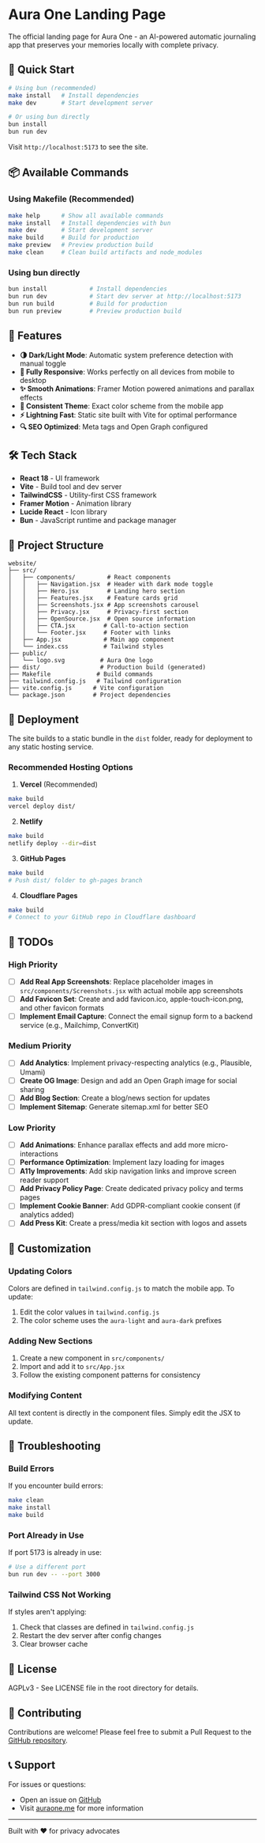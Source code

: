 # Aura One Landing Page

The official landing page for Aura One - an AI-powered automatic journaling app that preserves your memories locally with complete privacy.

## 🚀 Quick Start

```bash
# Using bun (recommended)
make install   # Install dependencies
make dev       # Start development server

# Or using bun directly
bun install
bun run dev
```

Visit `http://localhost:5173` to see the site.

## 📦 Available Commands

### Using Makefile (Recommended)
```bash
make help      # Show all available commands
make install   # Install dependencies with bun
make dev       # Start development server
make build     # Build for production
make preview   # Preview production build
make clean     # Clean build artifacts and node_modules
```

### Using bun directly
```bash
bun install            # Install dependencies
bun run dev            # Start dev server at http://localhost:5173
bun run build          # Build for production
bun run preview        # Preview production build
```

## 🎨 Features

- **🌗 Dark/Light Mode**: Automatic system preference detection with manual toggle
- **📱 Fully Responsive**: Works perfectly on all devices from mobile to desktop
- **✨ Smooth Animations**: Framer Motion powered animations and parallax effects
- **🎨 Consistent Theme**: Exact color scheme from the mobile app
- **⚡ Lightning Fast**: Static site built with Vite for optimal performance
- **🔍 SEO Optimized**: Meta tags and Open Graph configured

## 🛠 Tech Stack

- **React 18** - UI framework
- **Vite** - Build tool and dev server
- **TailwindCSS** - Utility-first CSS framework
- **Framer Motion** - Animation library
- **Lucide React** - Icon library
- **Bun** - JavaScript runtime and package manager

## 📂 Project Structure

```
website/
├── src/
│   ├── components/         # React components
│   │   ├── Navigation.jsx  # Header with dark mode toggle
│   │   ├── Hero.jsx        # Landing hero section
│   │   ├── Features.jsx    # Feature cards grid
│   │   ├── Screenshots.jsx # App screenshots carousel
│   │   ├── Privacy.jsx     # Privacy-first section
│   │   ├── OpenSource.jsx  # Open source information
│   │   ├── CTA.jsx        # Call-to-action section
│   │   └── Footer.jsx     # Footer with links
│   ├── App.jsx            # Main app component
│   └── index.css          # Tailwind styles
├── public/
│   └── logo.svg          # Aura One logo
├── dist/                 # Production build (generated)
├── Makefile             # Build commands
├── tailwind.config.js   # Tailwind configuration
├── vite.config.js      # Vite configuration
└── package.json        # Project dependencies
```

## 🚢 Deployment

The site builds to a static bundle in the `dist` folder, ready for deployment to any static hosting service.

### Recommended Hosting Options

1. **Vercel** (Recommended)
```bash
make build
vercel deploy dist/
```

2. **Netlify**
```bash
make build
netlify deploy --dir=dist
```

3. **GitHub Pages**
```bash
make build
# Push dist/ folder to gh-pages branch
```

4. **Cloudflare Pages**
```bash
make build
# Connect to your GitHub repo in Cloudflare dashboard
```

## 📝 TODOs

### High Priority
- [ ] **Add Real App Screenshots**: Replace placeholder images in `src/components/Screenshots.jsx` with actual mobile app screenshots
- [ ] **Add Favicon Set**: Create and add favicon.ico, apple-touch-icon.png, and other favicon formats
- [ ] **Implement Email Capture**: Connect the email signup form to a backend service (e.g., Mailchimp, ConvertKit)

### Medium Priority
- [ ] **Add Analytics**: Implement privacy-respecting analytics (e.g., Plausible, Umami)
- [ ] **Create OG Image**: Design and add an Open Graph image for social sharing
- [ ] **Add Blog Section**: Create a blog/news section for updates
- [ ] **Implement Sitemap**: Generate sitemap.xml for better SEO

### Low Priority
- [ ] **Add Animations**: Enhance parallax effects and add more micro-interactions
- [ ] **Performance Optimization**: Implement lazy loading for images
- [ ] **A11y Improvements**: Add skip navigation links and improve screen reader support
- [ ] **Add Privacy Policy Page**: Create dedicated privacy policy and terms pages
- [ ] **Implement Cookie Banner**: Add GDPR-compliant cookie consent (if analytics added)
- [ ] **Add Press Kit**: Create a press/media kit section with logos and assets

## 🎨 Customization

### Updating Colors
Colors are defined in `tailwind.config.js` to match the mobile app. To update:

1. Edit the color values in `tailwind.config.js`
2. The color scheme uses the `aura-light` and `aura-dark` prefixes

### Adding New Sections
1. Create a new component in `src/components/`
2. Import and add it to `src/App.jsx`
3. Follow the existing component patterns for consistency

### Modifying Content
All text content is directly in the component files. Simply edit the JSX to update.

## 🐛 Troubleshooting

### Build Errors
If you encounter build errors:
```bash
make clean
make install
make build
```

### Port Already in Use
If port 5173 is already in use:
```bash
# Use a different port
bun run dev -- --port 3000
```

### Tailwind CSS Not Working
If styles aren't applying:
1. Check that classes are defined in `tailwind.config.js`
2. Restart the dev server after config changes
3. Clear browser cache

## 📜 License

AGPLv3 - See LICENSE file in the root directory for details.

## 🤝 Contributing

Contributions are welcome! Please feel free to submit a Pull Request to the [GitHub repository](https://github.com/Aviat-IO/AuraOne).

## 📞 Support

For issues or questions:
- Open an issue on [GitHub](https://github.com/Aviat-IO/AuraOne/issues)
- Visit [auraone.me](https://auraone.me) for more information

---

Built with ❤️ for privacy advocates